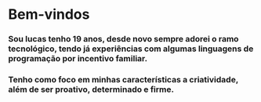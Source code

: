 # Bem-vindos

### Sou lucas tenho 19 anos, desde novo sempre adorei o ramo tecnológico, tendo já experiências com algumas linguagens de programação por incentivo familiar.

### Tenho como foco em minhas características a criatividade, além de ser proativo, determinado e firme.


